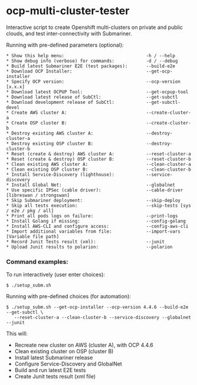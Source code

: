 # ocp-multi-cluster-tester
Interactive script to create Openshift multi-clusters on private and public clouds, and test inter-connectivity with Submariner.

Running with pre-defined parameters (optional):
```
* Show this help menu:                               -h / --help
* Show debug info (verbose) for commands:            -d / --debug
* Build latest Submariner E2E (test packages):       --build-e2e
* Download OCP Installer:                            --get-ocp-installer
* Specify OCP version:                               --ocp-version [x.x.x]
* Download latest OCPUP Tool:                        --get-ocpup-tool
* Download latest release of SubCtl:                 --get-subctl
* Download development release of SubCtl:            --get-subctl-devel
* Create AWS cluster A:                              --create-cluster-a
* Create OSP cluster B:                              --create-cluster-b
* Destroy existing AWS cluster A:                    --destroy-cluster-a
* Destroy existing OSP cluster B:                    --destroy-cluster-b
* Reset (create & destroy) AWS cluster A:            --reset-cluster-a
* Reset (create & destroy) OSP cluster B:            --reset-cluster-b
* Clean existing AWS cluster A:                      --clean-cluster-a
* Clean existing OSP cluster B:                      --clean-cluster-b
* Install Service-Discovery (lighthouse):            --service-discovery
* Install Global Net:                                --globalnet
* Use specific IPSec (cable driver):                 --cable-driver [libreswan / strongswan]
* Skip Submariner deployment:                        --skip-deploy
* Skip all tests execution:                          --skip-tests [sys / e2e / pkg / all]
* Print all pods logs on failure:                    --print-logs
* Install Golang if missing:                         --config-golang
* Install AWS-CLI and configure access:              --config-aws-cli
* Import additional variables from file:             --import-vars  [Variable file path]
* Record Junit Tests result (xml):                   --junit
* Upload Junit results to polarion:                  --polarion
```

### Command examples:

To run interactively (user enter choices):

`$ ./setup_subm.sh`

Running with pre-defined choices (for automation):
```
$ ./setup_subm.sh --get-ocp-installer --ocp-version 4.4.6 --build-e2e --get-subctl \
   --reset-cluster-a --clean-cluster-b --service-discovery --globalnet --junit
```

This will:
  - Recreate new cluster on AWS (cluster A), with OCP 4.4.6
  - Clean existing cluster on OSP (cluster B)
  - Install latest Submariner release
  - Configure Service-Discovery and GlobalNet
  - Build and run latest E2E tests
  - Create Junit tests result (xml file)
